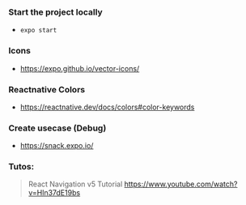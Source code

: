 ### Start the project locally

- `expo start`

### Icons

- https://expo.github.io/vector-icons/

### Reactnative Colors

- https://reactnative.dev/docs/colors#color-keywords

### Create usecase (Debug)

- https://snack.expo.io/

### Tutos:

> React Navigation v5 Tutorial
> https://www.youtube.com/watch?v=Hln37dE19bs
